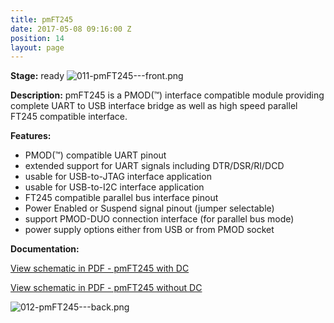```yaml
---
title: pmFT245
date: 2017-05-08 09:16:00 Z
position: 14
layout: page
---
```


**Stage:** ready
![011-pmFT245---front.png](/uploads/pmFT245/011-pmFT245---front.png)

**Description:**
pmFT245 is a PMOD(™) interface compatible module providing complete UART to USB interface bridge as well as high speed parallel FT245 compatible interface.

**Features:**
* PMOD(™) compatible UART pinout
* extended support for UART signals including DTR/DSR/RI/DCD
* usable for USB-to-JTAG interface application
* usable for USB-to-I2C interface application
* FT245 compatible parallel bus interface pinout
* Power Enabled or Suspend signal pinout (jumper selectable)
* support PMOD-DUO connection interface (for parallel bus mode)
* power supply options either from USB or from PMOD socket

**Documentation:**

[View schematic in PDF - pmFT245 with DC](/uploads/pmFT245/pmFT245_With_DC.pdf)

[View schematic in PDF - pmFT245 without DC](/uploads/pmFT245/pmFT245_Without_DC.pdf)

![012-pmFT245---back.png](/uploads/pmFT245/012-pmFT245---back.png)